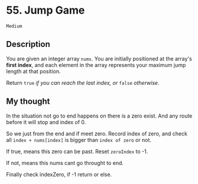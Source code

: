 # 55. Jump Game

`Medium`

## Description

<p>You are given an integer array <code>nums</code>. You are initially positioned at the array&#39;s <strong>first index</strong>, and each element in the array represents your maximum jump length at that position.</p>

<p>Return <code>true</code><em> if you can reach the last index, or </em><code>false</code><em> otherwise</em>.</p>

## My thought

In the situation not go to end happens on there is a zero exist. And any route before it will stop and index of 0.

So we just from the end and if meet zero. Record index of zero, and check all `index + nums[index]` is bigger than `index of zero` or not.

If true, means this zero can be past. Reset `zeroIndex` to -1.

If not, means this nums cant go throught to end.

Finally check indexZero, if -1 return or else.